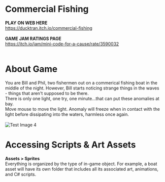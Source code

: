 # Commercial Fishing
**PLAY ON WEB HERE** <br>
https://ducktran.itch.io/commercial-fishing <br><br>
**GAME JAM RATINGS PAGE** <br>
https://itch.io/jam/mini-code-for-a-cause/rate/3590032 <br>
<br>
# About Game
You are Bill and Phil, two fishermen out on a commerical fishing boat in the middle of the night. However, Bill starts noticing strange things in the waves - things that aren't supposed to be there. <br>
There is only one light, one try, one minute...that can put these anomalies at bay. <br>
Move mouse to move the light. Anomaly will freeze when in contact with the light before dissipating into the waters, harmless once again. <br>
<br>
![Test Image 4](https://img.itch.zone/aW1hZ2UvMzU5MDAzMi8yMTM3MDMxNy5wbmc=/original/jqixKU.png)
<br>
# Accessing Scripts & Art Assets
**Assets > Sprites** <br>
Everything is organized by the type of in-game object. For example, a boat asset will have its own folder that includes all its associated art, animations, and C# scripts. <br>

